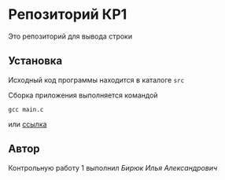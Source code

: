 # Репозиторий КР1

Это репозиторий для вывода строки

## Установка

Исходный код программы находится в каталоге ```src```

Сборка приложения выполняется командой

```
gcc main.c
```
или [ссылка](https://github.com/tytyu073iop/TPMPKR1/tree/development/src)

## Автор

Контрольную работу 1 выполнил *Бирюк Илья Александрович*